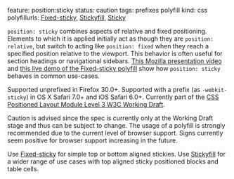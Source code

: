 feature: position:sticky
status: caution
tags: prefixes polyfill
kind: css
polyfillurls: [Fixed-sticky](https://github.com/filamentgroup/fixed-sticky), [Stickyfill](https://github.com/wilddeer/stickyfill), [Sticky](https://github.com/usablica/kissui.sticky)

`position: sticky` combines aspects of relative and fixed positioning. Elements to which it is applied initially act as though they are `position: relative`, but switch to acting like `position: fixed` when they reach a specified position relative to the viewport. This behavior is often useful for section headings or navigational sidebars. [This Mozilla presentation video](https://air.mozilla.org/intern-presentation-ford/) and [this live demo of the Fixed-sticky polyfill](http://filamentgroup.github.io/fixed-sticky/demos/demo.html) show how `position: sticky` behaves in common use-cases.

Supported unprefixed in Firefox 30.0+. Supported with a prefix (as `-webkit-sticky`) in OS X Safari 7.0+ and iOS Safari 6.0+. Currently part of the [CSS Positioned Layout Module Level 3 W3C Working Draft](http://dev.w3.org/csswg/css-position-3/).

Caution is advised since the spec is currently only at the Working Draft stage and thus can be subject to change. The usage of a polyfill is strongly recommended due to the current level of browser support. Signs currently seem positive for browser support increasing in the future.

Use [Fixed-sticky](https://github.com/filamentgroup/fixed-sticky) for simple top or bottom aligned stickies. Use [Stickyfill](https://github.com/wilddeer/stickyfill) for a wider range of use cases with top aligned sticky positioned blocks and table cells.

